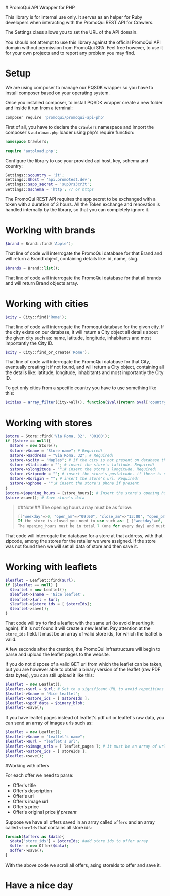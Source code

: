 # PromoQui API Wrapper for PHP

This library is for internal use only. It serves as an helper for Ruby developers when interacting with the PromoQui REST API for Crawlers.

The Settings class allows you to set the URL of the API domain.

You should not attempt to use this library against the official PromoQui API domain without permission from PromoQui SPA. Feel free however, to use it for your own projects and to report any problem you may find.

# Setup
We are using composer to manage our PQSDK wrapper so you have to install composer based on your operating system.

Once you installed composer, to install PQSDK wrapper create a new folder and inside it run from a terminal:
```bash
composer require 'promoqui/promoqui-api-php'
```
First of all, you have to declare the `Crawlers` namespace and import the composer's `autoload.php` loader using php's require function:
```php 
namespace Crawlers;

require 'autoload.php';
```

Configure the library to use your provided api host, key, schema and country:

```php
Settings::$country = 'it';
Settings::$host = 'api.promotest.dev';
Settings::$app_secret = 'sup3rs3cr3t';
Settings::$schema = 'http'; // or https
```

The PromoQui REST API requires the app secret to be exchanged with a token with a duration of 3 hours. All the Token exchange and renovation is handled internally by the library, so that you can completely ignore it.

# Working with brands

```php
$brand = Brand::find('Apple');
```

That line of code will interrogate the PromoQui database for that Brand and will return a Brand object, containing details like: id, name, slug.

```php
$brands = Brand::list();
```

That line of code will interrogate the PromoQui database for that all brands and will return Brand objects array.

# Working with cities

```php
$city = City::find('Rome');
```
That line of code will interrogate the Promoqui database for the given city. If the city exists on our database, it will return a City object all details about the given city such as: name, latitude, longitude, inhabitants and most importantly the City ID.

```php
$city = City::find_or_create('Rome');
```

That line of code will interrogate the PromoQui database for that City, eventually creating it if not found, and will return a City object, containing all the details like: latitude, longitude, inhabitants and most importantly the City ID.

To get only cities from a specific country you have to use something like this:
```php
$cities = array_filter(City->all(), function($val){return $val['country'] == 'gbr';}); # will return an array of City objects that havve only country=gbr
```

# Working with stores

```php
$store = Store::find('Via Roma, 32', '80100');
if ($store == null){
  $store = new Store(); 
  $store->$name = "Store name"; # Required!
  $store->$address = "Via Roma, 32"; # Required!
  $store->$city = "Naples"; # if the city is not present on database then the city will be created. Required!
  $store->$latitude = ""; # insert the store's latitude. Required!
  $store->$longitude = "";# insert the store's longitude. Required!
  $store->$zipcode = ""; # insert the store's postalcode. if there is no postalcode, insert "00000". Required!
  $store->$origin = ""; # insert the store's url. Required!
  $store->$phone = "";# insert the store's phone if present
}
$store->$opening_hours = [store_hours]; # Insert the store's opening hours as array. Required!
$store->save(); # Save store's data
```

>##Note!##
>The opening hours array must be as follow:
>```php
>[["weekday"=>0, "open_am"=>"09:00", "close_am"=>"13:00", "open_pm"=>"14:00", "close_pm"=>"18:00"], ...]
> If the store is closed you need to use such as: [ ["weekday"=>6, "closed"=>true] ]
> The opening_hours must be in total 7 (one for every day) and must be uniq so please be carreful with this
>```


That code will interrogate the database for a store at that address, with that zipcode, among the stores for the retailer we were assigned. If the store was not found then we will set all data of store and then save it.

# Working with leaflets

```php
$leaflet = Leaflet::find($url);
if ($leaflet == null) {
  $leaflet = new Leaflet();
  $leaflet->$name = 'Nice leaflet';
  $leaflet->$url = $url;
  $leaflet->$store_ids = [ $storeIds];
  $leaflet->save();
}
```

That code will try to find a leaflet with the same url (to avoid inserting it again). If it is not found it will create a new leaflet. Pay attention at the `store_ids` field. It must be an array of valid store ids, for which the leaflet is valid.

A few seconds after the creation, the PromoQui infrastructure will begin to parse and upload the leaflet pages to the website.

If you do not dispose of a valid GET url from which the leaflet can be taken, but you are however able to obtain a binary version of the leaflet (raw PDF data bytes), you can still upload it like this:

```php
$leaflet = new Leaflet();
$leaflet->$url = $url; # Set to a significant URL to avoid repetitions
$leaflet->$name = "Nice leaflet";
$leaflet->$store_ids = [ $storeIds ];
$leaflet->$pdf_data = $binary_blob;
$leaflet->save();
```
If you have lealfet pages instead of leaflet's pdf url or leaflet's raw data, you can send an array of images urls such as:

```php
$leaflet = new Leaflet();
$leaflet->$name = "leaflet's name";
$leaflet->$url = "leaflet's url";
$leaflet->$image_urls = [ leaflet_pages ]; # it must be an array of urls
$leaflet->$store_ids = [ storeIds ];
$leaflet->save();
```

#Working with offers

For each offer we need to parse:
  * Offer's title
  * Offer's description
  * Offer's url
  * Offer's image url
  * Offer's price
  * Offer's original price _if present_
  
Suppose we have all offers saved in an array called `offers` and an array called `storeIds` that contains all store ids:
```php
foreach($offers as $data){
  $data["store_ids"] = $storeIds; #add store ids to offer array
  $offer = new Offer($data);
  $offer->save();
}
```
With the above code we scroll all offers, asing storeIds to offer and save it.

# Have a nice day
